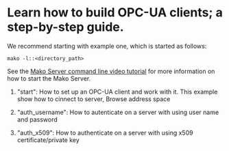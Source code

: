 # Learn how to build OPC-UA clients; a step-by-step guide.

We recommend starting with example one, which is started as follows:

```console
mako -l::<directory_path>
```

See the
[Mako Server command line video tutorial](https://youtu.be/vwQ52ZC5RRg)
for more information on how to start the Mako Server.

1. "start": How to set up an OPC-UA client and work with it.
   This example show how to cinnect to server, Browse address space

2. "auth_username": How to autenticate on a server with using user name and password

3. "auth_x509": How to authenticate on a server with using x509 certificate/private key
